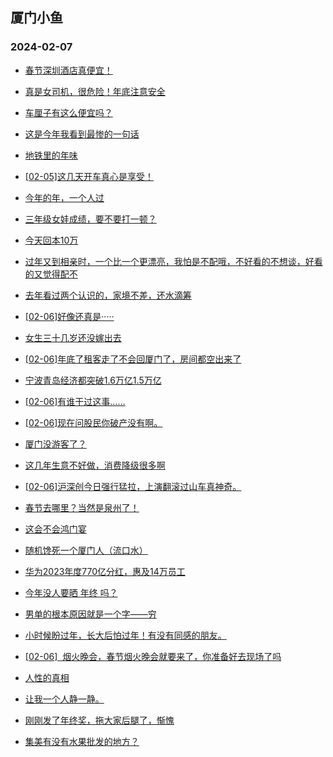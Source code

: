 ## 厦门小鱼 
### 2024-02-07

+ [春节深圳酒店真便宜！](http://bbs.xmfish.com/read-htm-tid-18144624.html)

+ [真是女司机，很危险！年底注意安全](http://bbs.xmfish.com/read-htm-tid-18144662.html)

+ [车厘子有这么便宜吗？](http://bbs.xmfish.com/read-htm-tid-18144661.html)

+ [这是今年我看到最惨的一句话](http://bbs.xmfish.com/read-htm-tid-18144669.html)

+ [地铁里的年味](http://bbs.xmfish.com/read-htm-tid-18144646.html)

+ [[02-05]这几天开车真心是享受！](http://bbs.xmfish.com/read-htm-tid-18144620.html)

+ [今年的年，一个人过](http://bbs.xmfish.com/read-htm-tid-18144687.html)

+ [三年级女娃成绩，要不要打一顿？](http://bbs.xmfish.com/read-htm-tid-18144618.html)

+ [今天回本10万](http://bbs.xmfish.com/read-htm-tid-18144760.html)

+ [过年又到相亲时，一个比一个更漂亮，我怕是不配哦，不好看的不想谈，好看的又觉得配不](http://bbs.xmfish.com/read-htm-tid-18144756.html)

+ [去年看过两个认识的，家境不差，还水滴筹](http://bbs.xmfish.com/read-htm-tid-18144765.html)

+ [[02-06]好像还真是·····](http://bbs.xmfish.com/read-htm-tid-18144651.html)

+ [女生三十几岁还没嫁出去](http://bbs.xmfish.com/read-htm-tid-18144678.html)

+ [[02-06]年底了租客走了不会回厦门了，房间都空出来了](http://bbs.xmfish.com/read-htm-tid-18144774.html)

+ [宁波青岛经济都突破1.6万亿1.5万亿](http://bbs.xmfish.com/read-htm-tid-18144703.html)

+ [[02-06]有谁干过这事……](http://bbs.xmfish.com/read-htm-tid-18144733.html)

+ [[02-06]现在问股民你破产没有啊。](http://bbs.xmfish.com/read-htm-tid-18144683.html)

+ [厦门没游客了？](http://bbs.xmfish.com/read-htm-tid-18144806.html)

+ [这几年生意不好做，消费降级很多啊](http://bbs.xmfish.com/read-htm-tid-18144785.html)

+ [[02-06]沪深创今日强行猛拉，上演翻滚过山车真神奇。](http://bbs.xmfish.com/read-htm-tid-18144723.html)

+ [春节去哪里？当然是泉州了！](http://bbs.xmfish.com/read-htm-tid-18144704.html)

+ [这会不会鸿门宴](http://bbs.xmfish.com/read-htm-tid-18144852.html)

+ [随机馋死一个厦门人（流口水）](http://bbs.xmfish.com/read-htm-tid-18144826.html)

+ [华为2023年度770亿分红，惠及14万员工](http://bbs.xmfish.com/read-htm-tid-18144801.html)

+ [今年没人要晒 年终 吗？](http://bbs.xmfish.com/read-htm-tid-18144878.html)

+ [男单的根本原因就是一个字——穷](http://bbs.xmfish.com/read-htm-tid-18144904.html)

+ [小时候盼过年，长大后怕过年！有没有同感的朋友。](http://bbs.xmfish.com/read-htm-tid-18144869.html)

+ [[02-06]  烟火晚会，春节烟火晚会就要来了，你准备好去现场了吗](http://bbs.xmfish.com/read-htm-tid-18144817.html)

+ [人性的真相](http://bbs.xmfish.com/read-htm-tid-18144839.html)

+ [让我一个人静一静。](http://bbs.xmfish.com/read-htm-tid-18144908.html)

+ [刚刚发了年终奖，拖大家后腿了，惭愧](http://bbs.xmfish.com/read-htm-tid-18144973.html)

+ [集美有没有水果批发的地方？](http://bbs.xmfish.com/read-htm-tid-18144857.html)

